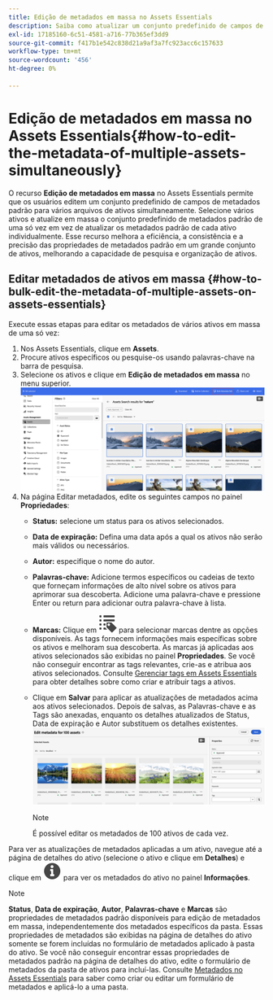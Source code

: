 ```yaml
---
title: Edição de metadados em massa no Assets Essentials
description: Saiba como atualizar um conjunto predefinido de campos de metadados padrão para vários ativos disponíveis no Assets Essentials simultaneamente.
exl-id: 17185160-6c51-4581-a716-77b365ef3dd9
source-git-commit: f417b1e542c838d21a9af3a7fc923acc6c157633
workflow-type: tm+mt
source-wordcount: '456'
ht-degree: 0%

---
```


# Edição de metadados em massa no Assets Essentials{#how-to-edit-the-metadata-of-multiple-assets-simultaneously}

O recurso **Edição de metadados em massa** no Assets Essentials permite que os usuários editem um conjunto predefinido de campos de metadados padrão para vários arquivos de ativos simultaneamente. Selecione vários ativos e atualize em massa o conjunto predefinido de metadados padrão de uma só vez em vez de atualizar os metadados padrão de cada ativo individualmente. Esse recurso melhora a eficiência, a consistência e a precisão das propriedades de metadados padrão em um grande conjunto de ativos, melhorando a capacidade de pesquisa e organização de ativos.

## Editar metadados de ativos em massa {#how-to-bulk-edit-the-metadata-of-multiple-assets-on-assets-essentials}

Execute essas etapas para editar os metadados de vários ativos em massa de uma só vez:

1. Nos Assets Essentials, clique em **Assets**.
1. Procure ativos específicos ou pesquise-os usando palavras-chave na barra de pesquisa.
1. Selecione os ativos e clique em **Edição de metadados em massa** no menu superior.
   ![editar metadados em massa](/help/using/assets/bulk-metadata-edit1.png)
1. Na página Editar metadados, edite os seguintes campos no painel **Propriedades**:
   * **Status:** selecione um status para os ativos selecionados.
   * **Data de expiração:** Defina uma data após a qual os ativos não serão mais válidos ou necessários.
   * **Autor:** especifique o nome do autor.
   * **Palavras-chave:** Adicione termos específicos ou cadeias de texto que forneçam informações de alto nível sobre os ativos para aprimorar sua descoberta. Adicione uma palavra-chave e pressione Enter ou return para adicionar outra palavra-chave à lista.
   * **Marcas:** Clique em ![ícone de marcas](/help/using/assets/tags-icon.svg) para selecionar marcas dentre as opções disponíveis. As tags fornecem informações mais específicas sobre os ativos e melhoram sua descoberta. As marcas já aplicadas aos ativos selecionados são exibidas no painel **Propriedades**. Se você não conseguir encontrar as tags relevantes, crie-as e atribua aos ativos selecionados. Consulte [Gerenciar tags em Assets Essentials](/help/using/tagging-management.md) para obter detalhes sobre como criar e atribuir tags a ativos.
   * Clique em **Salvar** para aplicar as atualizações de metadados acima aos ativos selecionados. Depois de salvas, as Palavras-chave e as Tags são anexadas, enquanto os detalhes atualizados de Status, Data de expiração e Autor substituem os detalhes existentes.
     ![save-bulk-metadata-edit-properties](/help/using/assets/save-bulk-metadata-edit-properties2.png)

     >[!NOTE]
     >
     >É possível editar os metadados de 100 ativos de cada vez.

Para ver as atualizações de metadados aplicadas a um ativo, navegue até a página de detalhes do ativo (selecione o ativo e clique em **Detalhes**) e clique em ![](/help/using/assets/info-icon-solid-black.svg) para ver os metadados do ativo no painel **Informações**.

>[!NOTE]
>
>**Status**, **Data de expiração**, **Autor**, **Palavras-chave** e **Marcas** são propriedades de metadados padrão disponíveis para edição de metadados em massa, independentemente dos metadados específicos da pasta. Essas propriedades de metadados são exibidas na página de detalhes do ativo somente se forem incluídas no formulário de metadados aplicado à pasta do ativo. Se você não conseguir encontrar essas propriedades de metadados padrão na página de detalhes do ativo, edite o formulário de metadados da pasta de ativos para incluí-las. Consulte [Metadados no Assets Essentials](/help/using/metadata.md) para saber como criar ou editar um formulário de metadados e aplicá-lo a uma pasta.
